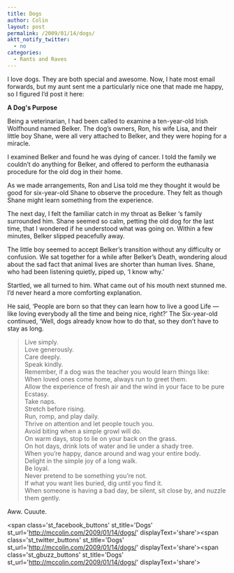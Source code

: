 ```yaml
---
title: Dogs
author: Colin
layout: post
permalink: /2009/01/14/dogs/
aktt_notify_twitter:
  - no
categories:
  - Rants and Raves
---
```

I love dogs. They are both special and awesome. Now, I hate most email forwards, but my aunt sent me a particularly nice one that made me happy, so I figured I&#8217;d post it here:

**A Dog's Purpose**

Being a veterinarian, I had been called to examine a ten-year-old Irish Wolfhound named Belker. The dog&#8217;s owners, Ron, his wife Lisa, and their little boy Shane, were all very attached to Belker, and they were hoping for a miracle.

I examined Belker and found he was dying of cancer. I told the family we couldn&#8217;t do anything for Belker, and offered to perform the euthanasia procedure for the old dog in their home.
<!--more-->
As we made arrangements, Ron and Lisa told me they thought it would be good for six-year-old Shane to observe the procedure. They felt as though Shane might learn something from the experience.

The next day, I felt the familiar catch in my throat as Belker &#8216;s family surrounded him. Shane seemed so calm, petting the old dog for the last time, that I wondered if he understood what was going on. Within a few minutes, Belker slipped peacefully away.

The little boy seemed to accept Belker&#8217;s transition without any difficulty or confusion. We sat together for a while after Belker&#8217;s Death, wondering aloud about the sad fact that animal lives are shorter than human lives. Shane, who had been listening quietly, piped up, &#8216;I know why.&#8217;

Startled, we all turned to him. What came out of his mouth next stunned me. I&#8217;d never heard a more comforting explanation.

He said, &#8216;People are born so that they can learn how to live a good Life &#8212; like loving everybody all the time and being nice, right?&#8217; The Six-year-old continued, &#8216;Well, dogs already know how to do that, so they don&#8217;t have to stay as long.

>Live simply.  
Love generously.  
Care deeply.  
Speak kindly.  
Remember, if a dog was the teacher you would learn things like:  
When loved ones come home, always run to greet them.  
Allow the experience of fresh air and the wind in your face to be pure Ecstasy.  
Take naps.  
Stretch before rising.  
Run, romp, and play daily.  
Thrive on attention and let people touch you.  
Avoid biting when a simple growl will do.  
On warm days, stop to lie on your back on the grass.  
On hot days, drink lots of water and lie under a shady tree.  
When you&#8217;re happy, dance around and wag your entire body.  
Delight in the simple joy of a long walk.  
Be loyal.  
Never pretend to be something you&#8217;re not.  
If what you want lies buried, dig until you find it.  
When someone is having a bad day, be silent, sit close by, and nuzzle them gently.

Aww. Cuuute.

<span class='st\_facebook\_buttons' st\_title='Dogs' st\_url='http://mccolin.com/2009/01/14/dogs/' displayText='share'></span><span class='st\_twitter\_buttons' st\_title='Dogs' st\_url='http://mccolin.com/2009/01/14/dogs/' displayText='share'></span><span class='st\_gbuzz\_buttons' st\_title='Dogs' st\_url='http://mccolin.com/2009/01/14/dogs/' displayText='share'></span>